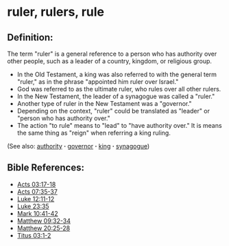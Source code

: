 # ruler, rulers, rule #

## Definition: ##

The term "ruler" is a general reference to a person who has authority over other people, such as a leader of a country, kingdom, or religious group.

* In the Old Testament, a king was also referred to with the general term "ruler," as in the phrase "appointed him ruler over Israel."
* God was referred to as the ultimate ruler, who rules over all other rulers.
* In the New Testament, the leader of a synagogue was called a "ruler."
* Another type of ruler in the New Testament was a "governor."
* Depending on the context, "ruler" could be translated as "leader" or "person who has authority over."
* The action "to rule" means to "lead" to "have authority over." It is means the same thing as "reign" when referring a king ruling.

(See also: [authority](../kt/authority.md) **·** [governor](../other/governor.md) **·** [king](../other/king.md) **·** [synagogue](../other/synagogue.md))

## Bible References: ##

* [Acts 03:17-18](https://door43.org/en/bible/notes/act/03/17)
* [Acts 07:35-37](https://door43.org/en/bible/notes/act/07/35)
* [Luke 12:11-12](https://door43.org/en/bible/notes/luk/12/11)
* [Luke 23:35](https://door43.org/en/bible/notes/luk/23/35)
* [Mark 10:41-42](https://door43.org/en/bible/notes/mrk/10/41)
* [Matthew 09:32-34](https://door43.org/en/bible/notes/mat/09/32)
* [Matthew 20:25-28](https://door43.org/en/bible/notes/mat/20/25)
* [Titus 03:1-2](https://door43.org/en/bible/notes/tit/03/01)

